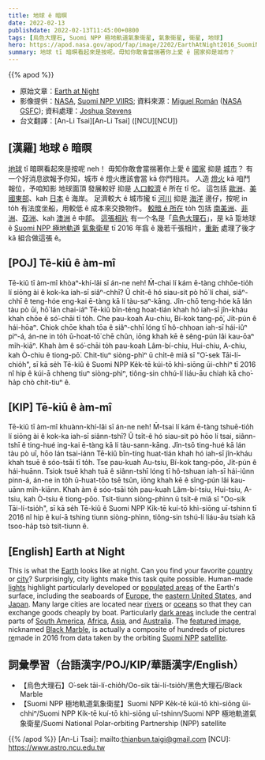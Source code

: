 ```yaml
---
title: 地球 ê 暗暝
date: 2022-02-13
publishdate: 2022-02-13T11:45:00+0800
tags: [烏色大理石, Suomi NPP 極地軌道氣象衛星, 氣象衛星, 衛星, 地球]
hero: https://apod.nasa.gov/apod/fap/image/2202/EarthAtNight2016_SuomiNPP_1080.jpg
summary: 地球 tī 暗暝看起來是按呢。毋知你敢會當揣著你上愛 ê 國家抑是城市？
---
```


{{% apod %}}

- 原始文章：[Earth at Night](https://apod.nasa.gov/apod/ap220213.html)
- 影像提供：[NASA](https://www.nasa.gov/), [Suomi NPP VIIRS](https://ncc.nesdis.noaa.gov/VIIRS/); 資料來源：[Miguel Román](https://science.gsfc.nasa.gov/sed/bio/miguel.o.roman) ([NASA GSFC](https://www.nasa.gov/goddard)); 資料處理：[Joshua Stevens](https://earthobservatory.nasa.gov/about/joshua-stevens)
- 台文翻譯：[An-Li Tsai][An-Li Tsai] ([NCU][NCU])

## [漢羅] 地球 ê 暗暝
[地球][Earth] tī 暗暝看起來是按呢 neh！
毋知你敢會當揣著你上愛 ê [國家][country] 抑是 [城市][city]？
有一个好消息欲報予你知，城市 ê 燈火應該會當 kā 你鬥相共。
人造 [燈火][lights] kā 咱鬥報位，予咱知影 地球面頂 發展較好 抑是 [人口較濟][populated areas] ê 所在 tī 佗。
這包括 [歐洲][Europe]、[美國東部][eastern United States]、kah [日本][Japan] ê 海岸。
足濟較大 ê 城市攏 tī [河川][rivers] 抑是 [海洋][oceans] 邊仔，按呢 in to̍h 有法度坐船，用較低 ê 成本來交換物件。
[較暗 ê 所在][dark areas] to̍h 包括 [南美洲][South America]、[非洲][Africa]、[亞洲][Asia]、kah [澳洲][Australia] ê 中部。
[這張相片][featured image] 有一个名是「[烏色大理石][Black Marble]」，是 kā 踅地球 ê [Suomi NPP 極地軌道][Suomi NPP] [氣象衛星][satellite] tī 2016 年翕 ê 幾若千張相片，[重新][re] 處理了後才 kā 組合做這張 ê。

## [POJ] Tē-kiû ê àm-mî
Tē-kiû tī àm-mî khòaⁿ-khí-lâi sī án-ne neh!
M̄-chai lí kám ē-tàng chhōe-tio̍h lí siōng ài ê kok-ka iah-sī siâⁿ-chhī?
Ū chi̍t-ê hó siau-sit pò hō͘ lí chai, siâⁿ-chhī ê teng-hóe eng-kai ē-tàng kā lí tàu-saⁿ-kāng.
Jîn-chō teng-hóe kā lán tàu pò ūi, hō͘ lán chai-iáⁿ Tē-kiû bīn-téng hoat-tián khah hó iah-sī jîn-kháu khah chōe ê só͘-chāi tī to̍h.
Che pau-koah Au-chiu, Bí-kok tang-pō͘, Ji̍t-pún ê hái-hōaⁿ.
Chiok chōe khah tōa ê siâⁿ-chhī lóng tī hô-chhoan iah-sī hái-iûⁿ piⁿ-á, án-ne in to̍h ū-hoat-tō͘ chē chûn, iōng khah kē ê sêng-pún lâi kau-ōaⁿ mi̍h-kiāⁿ.
Khah àm ê só͘-chāi to̍h pau-koah Lâm-bí-chiu, Hui-chiu, A-chiu, kah Ò-chiu ê tiong-pō͘.
Chit-tiuⁿ siòng-phìⁿ ū chi̍t-ê miâ sī "O͘-sek Tāi-lí-chio̍h", sī kā se̍h Tē-kiû ê Suomi NPP Ke̍k-tē kúi-tō khì-siōng ūi-chhiⁿ tī 2016 nî hip ê kúi-ā chheng tiuⁿ siòng-phìⁿ, tiông-sin chhú-lí liáu-āu chiah kā cho͘-ha̍p chò chit-tiuⁿ ê.

## [KIP] Tē-kiû ê àm-mî
Tē-kiû tī àm-mî khuànn-khí-lâi sī án-ne neh!
M̄-tsai lí kám ē-tàng tshuē-tio̍h lí siōng ài ê kok-ka iah-sī siânn-tshī?
Ū tsi̍t-ê hó siau-sit pò hōo lí tsai, siânn-tshī ê ting-hué ing-kai ē-tàng kā lí tàu-sann-kāng.
Jîn-tsō ting-hué kā lán tàu pò uī, hōo lán tsai-iánn Tē-kiû bīn-tíng huat-tián khah hó iah-sī jîn-kháu khah tsuē ê sóo-tsāi tī to̍h.
Tse pau-kuah Au-tsiu, Bí-kok tang-pōo, Ji̍t-pún ê hái-huānn.
Tsiok tsuē khah tuā ê siânn-tshī lóng tī hô-tshuan iah-sī hái-iûnn pinn-á, án-ne in to̍h ū-huat-tōo tsē tsûn, iōng khah kē ê sîng-pún lâi kau-uānn mi̍h-kiānn.
Khah àm ê sóo-tsāi to̍h pau-kuah Lâm-bí-tsiu, Hui-tsiu, A-tsiu, kah Ò-tsiu ê tiong-pōo.
Tsit-tiunn siòng-phìnn ū tsi̍t-ê miâ sī "Oo-sik Tāi-lí-tsio̍h", sī kā se̍h Tē-kiû ê Suomi NPP Ki̍k-tē kuí-tō khì-siōng uī-tshinn tī 2016 nî hip ê kuí-ā tshing tiunn siòng-phìnn, tiông-sin tshú-lí liáu-āu tsiah kā tsoo-ha̍p tsò tsit-tiunn ê.

## [English] Earth at Night
This is what the [Earth][Earth] looks like at night.
Can you find your favorite [country][country] or [city][city]?
Surprisingly, city lights make this task quite possible.
Human-made [lights][lights] highlight particularly developed or [populated areas][populated areas] of the Earth's surface, including the seaboards of [Europe][Europe], the [eastern United States][eastern United States], and [Japan][Japan].
Many large cities are located near [rivers][rivers] or [oceans][oceans] so that they can exchange goods cheaply by boat.
Particularly [dark areas][dark areas] include the central parts of [South America][South America], [Africa][Africa], [Asia][Asia], and [Australia][Australia].
The [featured image][featured image], nicknamed [Black Marble][Black Marble], is actually a composite of hundreds of pictures [re][re]made in 2016 from data taken by the orbiting [Suomi NPP][Suomi NPP] [satellite][satellite].

## 詞彙學習（台語漢字/POJ/KIP/華語漢字/English）
- 【烏色大理石】O͘-sek tāi-lí-chio̍h/Oo-sik tāi-lí-tsio̍h/黑色大理石/Black Marble
- 【Suomi NPP 極地軌道氣象衛星】Suomi NPP Ke̍k-tē kúi-tō khì-siōng ūi-chhiⁿ/Suomi NPP Ki̍k-tē kuí-tō khì-siōng uī-tshinn/Suomi NPP 極地軌道氣象衛星/Suomi National Polar-orbiting Partnership (NPP) satellite


{{% /apod %}}
[An-Li Tsai]: mailto:thianbun.taigi@gmail.com
[NCU]: https://www.astro.ncu.edu.tw


[Earth]:https://earthobservatory.nasa.gov/
[country]:https://www.cia.gov/the-world-factbook/countries/
[city]:https://en.wikipedia.org/wiki/City
[lights]:https://earthobservatory.nasa.gov/features/Lights
[populated areas]:https://youtu.be/ki-hoy-3ea8?t=74
[Europe]:https://en.wikipedia.org/wiki/Europe
[eastern United States]:https://apod.nasa.gov/apod/ap160224.html
[Japan]:https://en.wikipedia.org/wiki/Japan
[rivers]:https://apod.nasa.gov/apod/ap180826.html
[oceans]:https://apod.nasa.gov/apod/ap981007.html
[dark areas]:https://www.iau.org/public/themes/light_pollution/
[South America]:https://en.wikipedia.org/wiki/South_America
[Africa]:https://en.wikipedia.org/wiki/Africa
[Asia]:https://en.wikipedia.org/wiki/Asia
[Australia]:https://en.wikipedia.org/wiki/Australia
[featured image]:https://earthobservatory.nasa.gov/images/90008/night-light-maps-open-up-new-applications
[Black Marble]:https://blackmarble.gsfc.nasa.gov/
[re]:https://apod.nasa.gov/apod/ap081005.html
[Suomi NPP]:https://www.nasa.gov/mission_pages/NPP/main/index.html
[satellite]:https://en.wikipedia.org/wiki/Suomi_NPP
